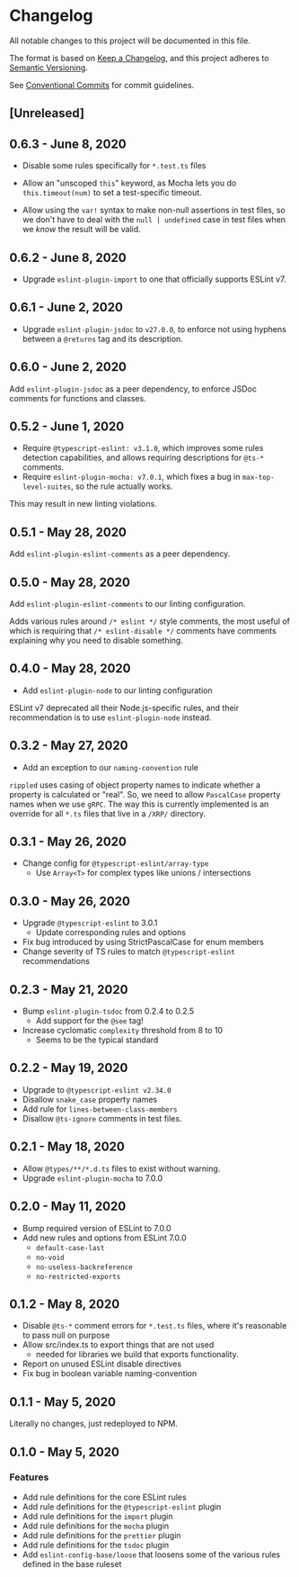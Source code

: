 # Changelog

All notable changes to this project will be documented in this file.

The format is based on [Keep a Changelog](https://keepachangelog.com/en/1.0.0/),
and this project adheres to [Semantic Versioning](https://semver.org/spec/v2.0.0.html).

See [Conventional Commits](https://conventionalcommits.org) for commit guidelines.

## [Unreleased]

## 0.6.3 - June 8, 2020

- Disable some rules specifically for `*.test.ts` files

- Allow an "unscoped `this`" keyword, as Mocha lets you do `this.timeout(num)` to set a test-specific timeout.
- Allow using the `var!` syntax to make non-null assertions in test files, so we don't have to deal with the `null | undefined` case in test files when we _know_ the result will be valid.

## 0.6.2 - June 8, 2020

- Upgrade `eslint-plugin-import` to one that officially supports ESLint v7.

## 0.6.1 - June 2, 2020

- Upgrade `eslint-plugin-jsdoc` to `v27.0.0`, to enforce not using hyphens between a `@returns` tag and its description.

## 0.6.0 - June 2, 2020

Add `eslint-plugin-jsdoc` as a peer dependency, to enforce JSDoc comments for functions and classes.

## 0.5.2 - June 1, 2020

- Require `@typescript-eslint: v3.1.0`, which improves some rules detection capabilities, and allows requiring descriptions for `@ts-*` comments.
- Require `eslint-plugin-mocha: v7.0.1`, which fixes a bug in `max-top-level-suites`, so the rule actually works.

This may result in new linting violations.

## 0.5.1 - May 28, 2020

Add `eslint-plugin-eslint-comments` as a peer dependency.

## 0.5.0 - May 28, 2020

Add `eslint-plugin-eslint-comments` to our linting configuration.

Adds various rules around `/* eslint */` style comments, the most useful of which is requiring that `/* eslint-disable */` comments have comments explaining why you need to disable something.

## 0.4.0 - May 28, 2020

- Add `eslint-plugin-node` to our linting configuration

ESLint v7 deprecated all their Node.js-specific rules, and their recommendation is to use `eslint-plugin-node` instead.

## 0.3.2 - May 27, 2020

- Add an exception to our `naming-convention` rule

`rippled` uses casing of object property names to indicate whether a property is calculated or "real". So, we need to allow `PascalCase` property names when we use `gRPC`. The way this is currently implemented is an override for all `*.ts` files that live in a `/XRP/` directory.

## 0.3.1 - May 26, 2020

- Change config for `@typescript-eslint/array-type`
  - Use `Array<T>` for complex types like unions / intersections

## 0.3.0 - May 26, 2020

- Upgrade `@typescript-eslint` to 3.0.1
  - Update corresponding rules and options
- Fix bug introduced by using StrictPascalCase for enum members
- Change severity of TS rules to match `@typescript-eslint` recommendations

## 0.2.3 - May 21, 2020

- Bump `eslint-plugin-tsdoc` from 0.2.4 to 0.2.5
  - Add support for the `@see` tag!
- Increase cyclomatic `complexity` threshold from 8 to 10
  - Seems to be the typical standard

## 0.2.2 - May 19, 2020

- Upgrade to `@typescript-eslint v2.34.0`
- Disallow `snake_case` property names
- Add rule for `lines-between-class-members`
- Disallow `@ts-ignore` comments in test files.

## 0.2.1 - May 18, 2020

- Allow `@types/**/*.d.ts` files to exist without warning.
- Upgrade `eslint-plugin-mocha` to 7.0.0

## 0.2.0 - May 11, 2020

- Bump required version of ESLint to 7.0.0
- Add new rules and options from ESLint 7.0.0
  - `default-case-last`
  - `no-void`
  - `no-useless-backreference`
  - `no-restricted-exports`

## 0.1.2 - May 8, 2020

- Disable `@ts-*` comment errors for `*.test.ts` files, where it's reasonable to pass null on purpose
- Allow src/index.ts to export things that are not used
  - needed for libraries we build that exports functionality.
- Report on unused ESLint disable directives
- Fix bug in boolean variable naming-convention

## 0.1.1 - May 5, 2020

Literally no changes, just redeployed to NPM.

## 0.1.0 - May 5, 2020

### Features

- Add rule definitions for the core ESLint rules
- Add rule definitions for the `@typescript-eslint` plugin
- Add rule definitions for the `import` plugin
- Add rule definitions for the `mocha` plugin
- Add rule definitions for the `prettier` plugin
- Add rule definitions for the `tsdoc` plugin
- Add `eslint-config-base/loose` that loosens some of the various rules defined in the base ruleset
